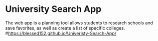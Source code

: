 # University Search App
The web app is a planning tool allows students to research schools and save favorites, as well as create a list of specific colleges. 
#https://blessed152.github.io/Univeristy-Search-App/
